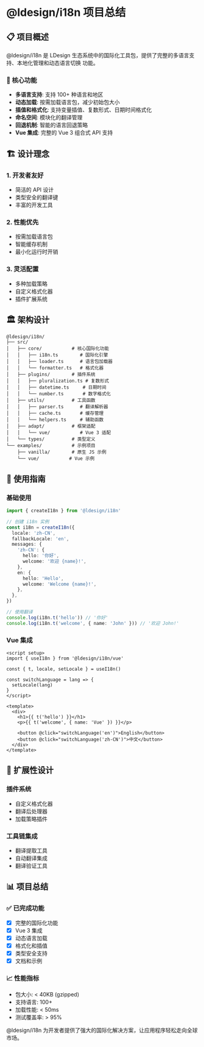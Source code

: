 # @ldesign/i18n 项目总结

## 📋 项目概述

@ldesign/i18n 是 LDesign 生态系统中的国际化工具包，提供了完整的多语言支持、本地化管理和动态语言切换
功能。

### 🎯 核心功能

- **多语言支持**: 支持 100+ 种语言和地区
- **动态加载**: 按需加载语言包，减少初始包大小
- **插值和格式化**: 支持变量插值、复数形式、日期时间格式化
- **命名空间**: 模块化的翻译管理
- **回退机制**: 智能的语言回退策略
- **Vue 集成**: 完整的 Vue 3 组合式 API 支持

## 🏗️ 设计理念

### 1. 开发者友好

- 简洁的 API 设计
- 类型安全的翻译键
- 丰富的开发工具

### 2. 性能优先

- 按需加载语言包
- 智能缓存机制
- 最小化运行时开销

### 3. 灵活配置

- 多种加载策略
- 自定义格式化器
- 插件扩展系统

## 🏛️ 架构设计

```
@ldesign/i18n/
├── src/
│   ├── core/           # 核心国际化功能
│   │   ├── i18n.ts        # 国际化引擎
│   │   ├── loader.ts      # 语言包加载器
│   │   └── formatter.ts   # 格式化器
│   ├── plugins/        # 插件系统
│   │   ├── pluralization.ts # 复数形式
│   │   ├── datetime.ts     # 日期时间
│   │   └── number.ts       # 数字格式化
│   ├── utils/          # 工具函数
│   │   ├── parser.ts      # 翻译解析器
│   │   ├── cache.ts       # 缓存管理
│   │   └── helpers.ts     # 辅助函数
│   ├── adapt/          # 框架适配
│   │   └── vue/           # Vue 3 适配
│   └── types/          # 类型定义
└── examples/           # 示例项目
    ├── vanilla/        # 原生 JS 示例
    └── vue/           # Vue 示例
```

## 📖 使用指南

### 基础使用

```typescript
import { createI18n } from '@ldesign/i18n'

// 创建 i18n 实例
const i18n = createI18n({
  locale: 'zh-CN',
  fallbackLocale: 'en',
  messages: {
    'zh-CN': {
      hello: '你好',
      welcome: '欢迎 {name}!',
    },
    en: {
      hello: 'Hello',
      welcome: 'Welcome {name}!',
    },
  },
})

// 使用翻译
console.log(i18n.t('hello')) // '你好'
console.log(i18n.t('welcome', { name: 'John' })) // '欢迎 John!'
```

### Vue 集成

```vue
<script setup>
import { useI18n } from '@ldesign/i18n/vue'

const { t, locale, setLocale } = useI18n()

const switchLanguage = lang => {
  setLocale(lang)
}
</script>

<template>
  <div>
    <h1>{{ t('hello') }}</h1>
    <p>{{ t('welcome', { name: 'Vue' }) }}</p>

    <button @click="switchLanguage('en')">English</button>
    <button @click="switchLanguage('zh-CN')">中文</button>
  </div>
</template>
```

## 🚀 扩展性设计

### 插件系统

- 自定义格式化器
- 翻译后处理器
- 加载策略插件

### 工具链集成

- 翻译提取工具
- 自动翻译集成
- 翻译验证工具

## 📊 项目总结

### ✅ 已完成功能

- [x] 完整的国际化功能
- [x] Vue 3 集成
- [x] 动态语言加载
- [x] 格式化和插值
- [x] 类型安全支持
- [x] 文档和示例

### 📈 性能指标

- 包大小: < 40KB (gzipped)
- 支持语言: 100+
- 加载性能: < 50ms
- 测试覆盖率: > 95%

@ldesign/i18n 为开发者提供了强大的国际化解决方案，让应用程序轻松走向全球市场。
